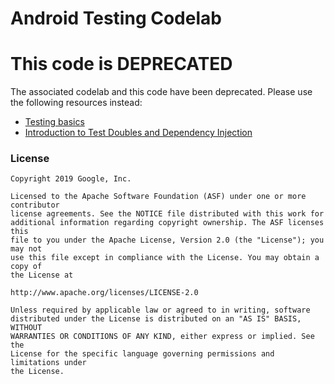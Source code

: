 # Android Testing Codelab

# This code is DEPRECATED

The associated codelab and this code have been deprecated. Please use the following resources instead:
* [Testing basics](https://codelabs.developers.google.com/codelabs/advanced-android-kotlin-training-testing-basics/index.html?index=..%2F..index#0)
* [Introduction to Test Doubles and Dependency Injection](https://codelabs.developers.google.com/codelabs/advanced-android-kotlin-training-testing-test-doubles/#0)


### License


```
Copyright 2019 Google, Inc.

Licensed to the Apache Software Foundation (ASF) under one or more contributor
license agreements. See the NOTICE file distributed with this work for
additional information regarding copyright ownership. The ASF licenses this
file to you under the Apache License, Version 2.0 (the "License"); you may not
use this file except in compliance with the License. You may obtain a copy of
the License at

http://www.apache.org/licenses/LICENSE-2.0

Unless required by applicable law or agreed to in writing, software
distributed under the License is distributed on an "AS IS" BASIS, WITHOUT
WARRANTIES OR CONDITIONS OF ANY KIND, either express or implied. See the
License for the specific language governing permissions and limitations under
the License.
```
